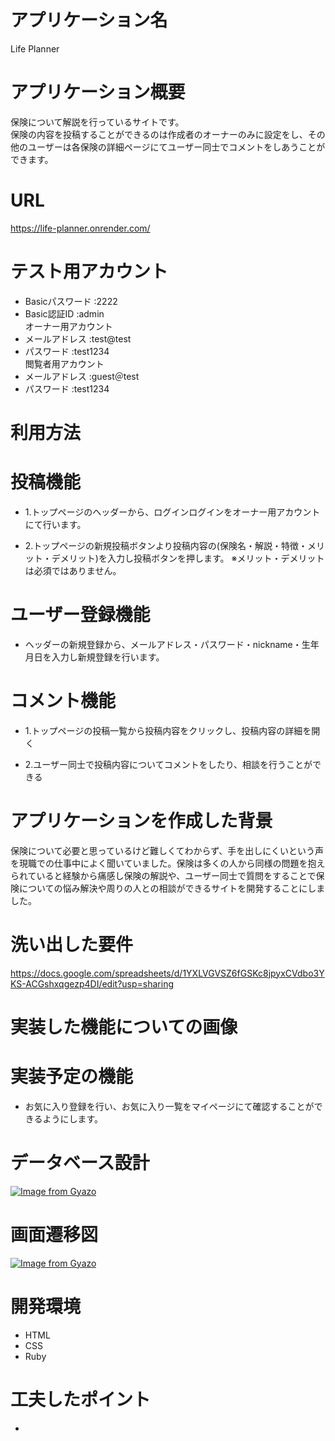 # アプリケーション名
Life Planner

# アプリケーション概要
保険について解説を行っているサイトです。<br>
保険の内容を投稿することができるのは作成者のオーナーのみに設定をし、その他のユーザーは各保険の詳細ページにてユーザー同士でコメントをしあうことができます。<br>

# URL
https://life-planner.onrender.com/

# テスト用アカウント
- Basicパスワード :2222
- Basic認証ID :admin<br>
オーナー用アカウント
- メールアドレス :test@test
- パスワード :test1234<br>
閲覧者用アカウント
- メールアドレス :guest＠test
- パスワード :test1234

# 利用方法
# 投稿機能
- 1.トップページのヘッダーから、ログインログインをオーナー用アカウントにて行います。

- 2.トップページの新規投稿ボタンより投稿内容の(保険名・解説・特徴・メリット・デメリット)を入力し投稿ボタンを押します。
※メリット・デメリットは必須ではありません。

# ユーザー登録機能

- ヘッダーの新規登録から、メールアドレス・パスワード・nickname・生年月日を入力し新規登録を行います。

# コメント機能

- 1.トップページの投稿一覧から投稿内容をクリックし、投稿内容の詳細を開く

- 2.ユーザー同士で投稿内容についてコメントをしたり、相談を行うことができる

# アプリケーションを作成した背景

保険について必要と思っているけど難しくてわからず、手を出しにくいという声を現職での仕事中によく聞いていました。保険は多くの人から同様の問題を抱えられていると経験から痛感し保険の解説や、ユーザー同士で質問をすることで保険についての悩み解決や周りの人との相談ができるサイトを開発することにしました。
# 洗い出した要件

https://docs.google.com/spreadsheets/d/1YXLVGVSZ6fGSKc8jpyxCVdbo3YKS-ACGshxqgezp4DI/edit?usp=sharing

# 実装した機能についての画像

# 実装予定の機能

- お気に入り登録を行い、お気に入り一覧をマイページにて確認することができるようにします。

# データベース設計

[![Image from Gyazo](https://i.gyazo.com/4b132eecf9309be48699ff47c5073998.png)](https://gyazo.com/4b132eecf9309be48699ff47c5073998)

# 画面遷移図

[![Image from Gyazo](https://i.gyazo.com/8b527ce2da6d52b43be64f43be523440.png)](https://gyazo.com/8b527ce2da6d52b43be64f43be523440)

# 開発環境
- HTML
- CSS
- Ruby

# 工夫したポイント

- 